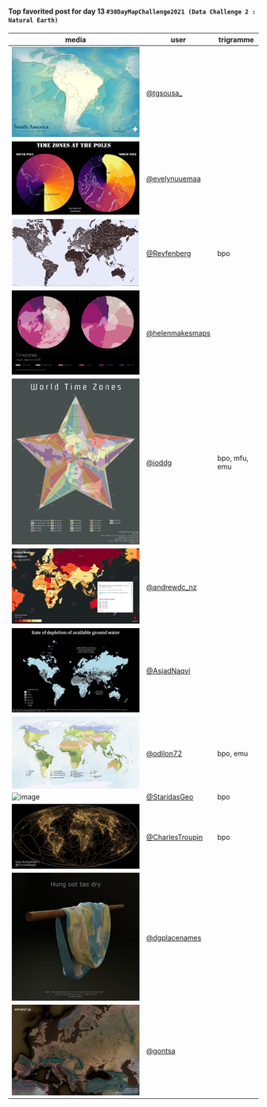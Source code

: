#### Top favorited post for day 13 `#30DayMapChallenge2021 (Data Challenge 2 : Natural Earth)`

| media | user | trigramme |
|-------|------|-----------|
| ![image](../uploads/0ba853bb7185dfd71757e2bbc082ed17/image.png) |[@tgsousa_](https://twitter.com/tgsousa_/status/1459572463675793415)||
| ![image](../uploads/80441f1dcc57dd4a579f6ef4a0708ac6/image.png) |[@evelynuuemaa](https://twitter.com/evelynuuemaa/status/1459415621255544832)||
| ![image](../uploads/e39f4c63d16049ce22aeb211eb393e99/image.png) |[@Reyfenberg](https://twitter.com/Reyfenberg/status/1459543497934086145)|bpo|
| ![image](../uploads/f3e1f01f6dc5ea8fc3123f86ff811b95/image.png) |[@helenmakesmaps](https://twitter.com/helenmakesmaps/status/1459498440132595721)||
| ![image](../uploads/2e67e7a1aa5c366ccee7b77ea780cdbf/image.png) |[@ioddg](https://twitter.com/ioddg/status/1459630324628000773)|bpo, mfu, emu|
| ![image](../uploads/2ee082f9dedf4f58442b5a061bfac93f/image.png) |[@andrewdc_nz](https://twitter.com/andrewdc_nz/status/1459442748839194624)||
| ![image](../uploads/6e192a1c143fe0eab7fb8296f68f3d40/image.png) |[@AsjadNaqvi](https://twitter.com/AsjadNaqvi/status/1459465464560685061)||
| ![image](../uploads/21b1a23f0604c52c8e7db36b03b36ed6/image.png) |[@odilon72](https://twitter.com/odilon72/status/1459435844972994563)|bpo, emu|
| ![image](../uploads/d0fc31d6c2a18e3cc4e2b393b4a0aa40/image.png) |[@StaridasGeo](https://twitter.com/StaridasGeo/status/1459499608644767753)|bpo|
| ![image](../uploads/fe001f21599a213fea32bd9f7d31d28b/image.png) |[@CharlesTroupin](https://twitter.com/CharlesTroupin/status/1459591151321767939)|bpo|
| ![image](../uploads/9363d4a1252a8eb56445b714d7d5f374/image.png) |[@dgplacenames](https://twitter.com/dgplacenames/status/1459511204423086082)||
| ![image](../uploads/da564ff2a9b31748e91c1b1f7cb1b552/image.png) |[@gontsa](https://twitter.com/gontsa/status/1459617768651857924)||